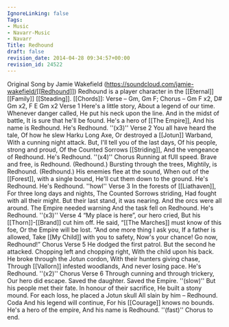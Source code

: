 ```yaml
---
IgnoreLinking: false
Tags:
- Music
- Navarr-Music
- Navarr
Title: Redhound
draft: false
revision_date: 2014-04-28 09:34:57+00:00
revision_id: 24522
---
```


Original Song by Jamie Wakefield  (https://soundcloud.com/jamie-wakefield/[[Redhound]]) 
Redhound is a player character in the [[Eternal]] [[Family]] [[Steading]].
[[Chords]]: Verse – Gm,  Gm F; Chorus – Gm F x2, D# Gm x2, F E Gm x2
Verse 1
Here's a little story,
About a legend of our time.
Whenever danger called,
He put his neck upon the line.
And in the midst of battle,
It is sure that he'll be found.
He's a hero of [[The Empire]],
And his name is Redhound.
He's Redhound. ''(x3)''
Verse 2
You all have heard the tale,
Of how he slew Harku Long Axe,
Or destroyed a [[Jotun]] Warband,
With a cunning night attack.
But, I'll tell you of the last days,
Of his people, strong and proud,
Of the Counted Sorrows [[Striding]],
And the vengeance of Redhound.
He's Redhound. ''(x4)''
Chorus
Running at fUll speed.
Brave and free, is Redhound. (Redhound.)
Bursting through the trees,
Mightily, is Redhound. (Redhound.)
His enemies flee at the sound,
When out of the [[Forest]], with a single bound,
He'll cut them down to the ground.
He's Redhound. He's Redhound. 
''howl''
Verse 3
In the forests of [[Liathaven]],
For three long days and nights,
The Counted Sorrows striding,
Had fought with all their might.
But their last stand, it was nearing.
And the orcs were all around.
The Empire needed warning
And the task fell on Redhound.
He's Redhound. ''(x3)''
Verse 4
“My place is here”, our hero cried,
But his [[Thorn]]-[[Brand]] cut him off. He said, 
“[[The Marches]] must know of this foe,
Or the Empire will be lost.
“And one more thing I ask you,
If a father is allowed,
Take [[My Child]] with you to safety,
Now's your chance! Go now, Redhound!”
Chorus
Verse 5
He dodged the first patrol.
But the second he attacked.
Chopping left and chopping right,
With the child upon his back.
He broke through the Jotun cordon,
With their hunters giving chase,
Through [[Vallorn]] infested woodlands,
And never losing pace.
He's Redhound. ''(x2)''
Chorus
Verse 6
Through cunning and through trickery,
Our hero did escape.
Saved the daughter. Saved the Empire.
''(slow)''
But his people met their fate.
In honour of their sacrifice,
He built a stony mound.
For each loss, he placed a Jotun skull 
All slain by him – Redhound.
Coda
And his legend will continue,
For his [[Courage]] knows no bounds.
He's a hero of the empire,
And his name is Redhound.
''(fast)''
Chorus to end.